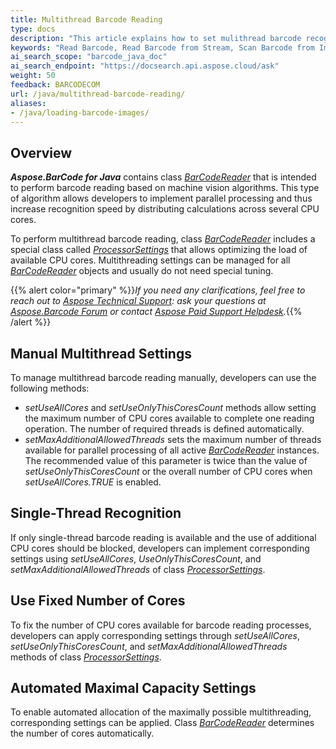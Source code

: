 ```yaml
---
title: Multithread Barcode Reading
type: docs
description: "This article explains how to set mulithread barcode recognition"
keywords: "Read Barcode, Read Barcode from Stream, Scan Barcode from Image, Multithread Barcode Reading, Barcode Recognition Multithreading, Aspose.BarCode, Read Barcode in Java"
ai_search_scope: "barcode_java_doc"
ai_search_endpoint: "https://docsearch.api.aspose.cloud/ask"
weight: 50
feedback: BARCODECOM
url: /java/multithread-barcode-reading/
aliases:
- /java/loading-barcode-images/
---
```

  
## **Overview**
***Aspose.BarCode for Java*** contains class [*BarCodeReader*](https://reference.aspose.com/barcode/java/com.aspose.barcode.barcoderecognition/BarCodeReader) that is intended to perform barcode reading based on machine vision algorithms. This type of algorithm allows developers to implement parallel processing and thus increase recognition speed by distributing calculations across several CPU cores.  

To perform multithread barcode reading, class [*BarCodeReader*](https://reference.aspose.com/barcode/java/com.aspose.barcode.barcoderecognition/BarCodeReader) includes a special class called [*ProcessorSettings*](https://reference.aspose.com/barcode/java/com.aspose.barcode.barcoderecognition/ProcessorSettings) that allows optimizing the load of available CPU cores. Multithreading settings can be managed for all [*BarCodeReader*](https://reference.aspose.com/barcode/java/com.aspose.barcode.barcoderecognition/BarCodeReader) objects and usually do not need special tuning.  
  
<!--***Aspose.BarCode for Java*** implements multithreading based on a special system parameter called **ThreadPoolExecutor**. Minimum and maximum values of cores that can be used for multithreading can be specified using **setCorePoolSize()** and **setMaximumPoolSize()** system methods.--> 

{{% alert color="primary" %}}*If you need any clarifications, feel free to reach out to [Aspose Technical Support](/barcode/java/technical-support/): ask your questions at [Aspose.Barcode Forum](https://forum.aspose.com/c/barcode/13) or contact [Aspose Paid Support Helpdesk](https://helpdesk.aspose.com/).*{{% /alert %}}

## **Manual Multithread Settings**
To manage multithread barcode reading manually, developers can use the following methods:
-	*setUseAllCores* and *setUseOnlyThisCoresCount* methods allow setting the maximum number of CPU cores available to complete one reading operation. The number of required threads is defined automatically.  
-	*setMaxAdditionalAllowedThreads* sets the maximum number of threads available for parallel processing of all active [*BarCodeReader*](https://reference.aspose.com/barcode/java/com.aspose.barcode.barcoderecognition/BarCodeReader) instances. The recommended value of this parameter is twice than the value of *setUseOnlyThisCoresCount* or the overall number of CPU cores when *setUseAllCores.TRUE* is enabled.

## **Single-Thread Recognition**
If only single-thread barcode reading is available and the use of additional CPU cores should be blocked, developers can implement corresponding settings using *setUseAllCores*, *UseOnlyThisCoresCount*, and *setMaxAdditionalAllowedThreads* of class [*ProcessorSettings*](https://reference.aspose.com/barcode/java/com.aspose.barcode.barcoderecognition/ProcessorSettings)<!--, as shown in the code snippet below-->.
  
<!--{{< highlight java>}}
Console.WriteLine("ReadMTSingleCore:");

//Set single-thread recognition
BarCodeReader.ProcessorSettings.UseAllCores = false;
BarCodeReader.ProcessorSettings.UseOnlyThisCoresCount = 1;
BarCodeReader.ProcessorSettings.MaxAdditionalAllowedThreads = 0;

//read barcode image
using (BarCodeReader read = new BarCodeReader($"{path}many_pdf417.png", DecodeType.Pdf417))
{
    Stopwatch watch = Stopwatch.StartNew();
    read.ReadBarCodes();
    watch.Stop();
    Console.WriteLine($"Barcodes read: {read.FoundCount}, Recognition time:{(int)watch.ElapsedMilliseconds} ms");
    foreach (BarCodeResult result in read.FoundBarCodes)
        Console.WriteLine($"{result.CodeTypeName}:{result.CodeText}");
}
{{< /highlight >}}-->

## **Use Fixed Number of Cores**
To fix the number of CPU cores available for barcode reading processes, developers can apply corresponding settings through *setUseAllCores*, *setUseOnlyThisCoresCount*, and *setMaxAdditionalAllowedThreads* methods of class [*ProcessorSettings*](https://reference.aspose.com/barcode/java/com.aspose.barcode.barcoderecognition/ProcessorSettings)<!--, as shown in the code sample below-->. 
<!--This code sample demonstrates how to enable maximum multithread performance.

{{< highlight Java>}}
 
 //this allows to use all cores for single BarCodeReader call
 BarCodeReader.getProcessorSettings().setUseAllCores(true);
 //this allows to use the current count of cores
 BarCodeReader.getProcessorSettings().setUseAllCores(false);
 BarCodeReader.getProcessorSettings().setUseOnlyThisCoresCount(Math.max(1, Environment.getProcessorCount() / 2));
{{< /highlight >}}-->

## **Automated Maximal Capacity Settings**
To enable automated allocation of the maximally possible multithreading, corresponding settings can be applied<!--, as explained in the code sample below-->. Class [*BarCodeReader*](https://reference.aspose.com/barcode/java/com.aspose.barcode.barcoderecognition/BarCodeReader) determines the number of cores automatically.

<!--{{< highlight java>}}
Console.WriteLine("ReadMTAllCores:");

//Init ThreadPool options
int workerThreads;
int completionPortThreads;
ThreadPool.GetMaxThreads(out workerThreads, out completionPortThreads);
ThreadPool.SetMaxThreads(Math.Max(Environment.ProcessorCount * 4, workerThreads), completionPortThreads);
ThreadPool.GetMinThreads(out workerThreads, out completionPortThreads);
ThreadPool.SetMinThreads(Math.Max(Environment.ProcessorCount * 4, workerThreads), completionPortThreads);

//Set multithread recognition using all available cores
BarCodeReader.ProcessorSettings.UseAllCores = true;
BarCodeReader.ProcessorSettings.MaxAdditionalAllowedThreads = Environment.ProcessorCount * 2;

//Read barcode image
using (BarCodeReader read = new BarCodeReader($"{path}many_pdf417.png", DecodeType.Pdf417))
{
    Stopwatch watch = Stopwatch.StartNew();
    read.ReadBarCodes();
    watch.Stop();
    Console.WriteLine($"Barcodes read: {read.FoundCount}, Recognition time:{(int)watch.ElapsedMilliseconds} ms");
    foreach (BarCodeResult result in read.FoundBarCodes)
        Console.WriteLine($"{result.CodeTypeName}:{result.CodeText}");
}
{{< /highlight >}}-->
